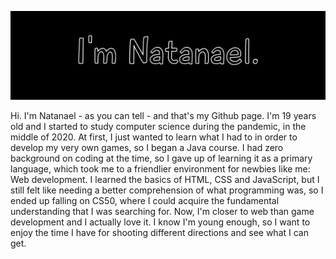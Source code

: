 ![banner](banner-all-black.jpg)

  Hi. I'm Natanael - as you can tell - and that's my Github page. I'm 19 years old and I started to study computer science during the pandemic, in the middle of 2020. At first, I just wanted to learn what I had to in order to develop my very own games, so I began a Java course. I had zero background on coding at the time, so I gave up of learning it as a primary language, which took me to a friendlier environment for newbies like me: Web development. I learned the basics of HTML, CSS and JavaScript, but I still felt like needing a better comprehension of what programming was, so I ended up falling on CS50, where I could acquire the fundamental understanding that I was searching for. Now, I'm closer to web than game development and I actually love it. I know I'm young enough, so I want to enjoy the time I have for shooting different directions and see what I can get.
<!--
**TheNatas/TheNatas** is a ✨ _special_ ✨ repository because its `README.md` (this file) appears on your GitHub profile.

Here are some ideas to get you started:

- 🔭 I’m currently working on ...
- 🌱 I’m currently learning ...
- 👯 I’m looking to collaborate on ...
- 🤔 I’m looking for help with ...
- 💬 Ask me about ...
- 📫 How to reach me: ...
- 😄 Pronouns: ...
- ⚡ Fun fact: ...
-->

